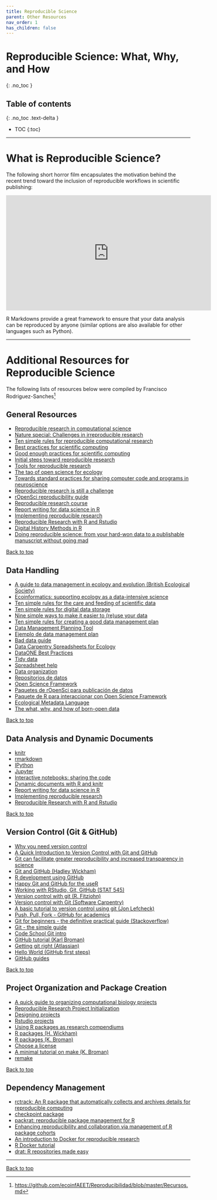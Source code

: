 ```yaml
---
title: Reproducible Science
parent: Other Resources
nav_order: 1
has_children: false
---
```


# Reproducible Science: What, Why, and How
{: .no_toc }


## Table of contents
{: .no_toc .text-delta }

- TOC
{:toc}

---

# What is Reproducible Science?

The following short horror film encapsulates the motivation behind the recent trend toward the inclusion of reproducible workflows in scientific publishing:

<iframe width="560" height="315" src="https://www.youtube.com/embed/s3JldKoA0zw" title="YouTube video player" frameborder="0" allow="accelerometer; autoplay; clipboard-write; encrypted-media; gyroscope; picture-in-picture" allowfullscreen></iframe>

R Markdowns provide a great framework to ensure that your data analysis can be reproduced by anyone (similar options are also available for other languages such as Python).

---

# Additional Resources for Reproducible Science

The following lists of resources below were compiled by Francisco Rodriguez-Sanches[^1]
[^1]: https://github.com/ecoinfAEET/Reproducibilidad/blob/master/Recursos.md  


## General Resources

- [Reproducible research in computational science](http://dx.doi.org/10.1126/science.1213847)
- [Nature special: Challenges in irreproducible research](http://www.nature.com/news/reproducibility-1.17552)
- [Ten simple rules for reproducible computational research](http://dx.doi.org/10.1371/journal.pcbi.1003285)
- [Best practices for scientific computing](http://dx.doi.org/10.1371/journal.pbio.1001745)
- [Good enough practices for scientific computing](http://swcarpentry.github.io/good-enough-practices-in-scientific-computing/)
- [Initial steps toward reproducible research](http://kbroman.org/steps2rr/)
- [Tools for reproducible research](http://kbroman.org/Tools4RR)
- [The tao of open science for ecology](http://dx.doi.org/10.1890/ES14-00402.1)
- [Towards standard practices for sharing computer code and programs in neuroscience](http://biorxiv.org/content/early/2016/04/04/045104)
- [Reproducible research is still a challenge](https://ropensci.org/blog/2014/06/09/reproducibility/)
- [rOpenSci reproducibility guide](http://ropensci.github.io/reproducibility-guide/)
- [Reproducible research course](https://www.coursera.org/learn/reproducible-research)
- [Report writing for data science in R](https://leanpub.com/reportwriting)
- [Implementing reproducible research](https://osf.io/s9tya/wiki/home/)
- [Reproducible Research with R and Rstudio](http://christophergandrud.github.io/RepResR-RStudio/)
- [Digital History Methods in R](http://lincolnmullen.com/projects/dh-r/)
- [Doing reproducible science: from your hard-won data to a publishable manuscript without going mad](https://github.com/Pakillo/ReproducibleScience/raw/master/ReproducibleScience.pdf)

[Back to top](#top)


## Data Handling

- [A guide to data management in ecology and evolution (British Ecological Society)](http://www.britishecologicalsociety.org/wp-content/uploads/Publ_Data-Management-Booklet.pdf)
- [Ecoinformatics: supporting ecology as a data-intensive science](http://dx.doi.org/10.1016/j.tree.2011.11.016)
- [Ten simple rules for the care and feeding of scientific data](http://dx.doi.org/10.1371/journal.pcbi.1003542)
- [Ten simple rules for digital data storage](https://doi.org/10.7287/peerj.preprints.1448v2)
- [Nine simple ways to make it easier to (re)use your data](http://dx.doi.org/10.4033/iee.2013.6b.6.f)
- [Ten simple rules for creating a good data management plan](http://doi.org/10.1371/journal.pcbi.1004525)
- [Data Management Planning Tool](https://dmptool.org/)
- [Ejemplo de data management plan](https://www.dataone.org/sites/all/documents/DMP_Copepod_Formatted.pdf)
- [Bad data guide](https://github.com/Quartz/bad-data-guide)
- [Data Carpentry Spreadsheets for Ecology](http://www.datacarpentry.org/spreadsheet-ecology-lesson/)
- [DataONE Best Practices](https://www.dataone.org/best-practices)
- [Tidy data](http://dx.doi.org/10.18637/jss.v059.i10)
- [Spreadsheet help](http://cdluc3.github.io/spreadsheet-help/)
- [Data organization](http://kbroman.org/dataorg/)
- [Repositorios de datos](http://www.re3data.org/)
- [Open Science Framework](http://osf.io)
- [Paquetes de rOpenSci para publicación de datos](http://ropensci.org/packages/#data_publication)
- [Paquete de R para interaccionar con Open Science Framework](https://github.com/chartgerink/osfr)
- [Ecological Metadata Language](http://knb.ecoinformatics.org/software/eml/)
- [The what, why, and how of born-open data](http://link.springer.com/article/10.3758%2Fs13428-015-0630-z)

[Back to top](#top)



## Data Analysis and Dynamic Documents

- [knitr](http://yihui.name/knitr/)
- [rmarkdown](http://rmarkdown.rstudio.com)
- [IPython](http://ipython.org/)
- [Jupyter](https://jupyter.org/)
- [Interactive notebooks: sharing the code](http://www.nature.com/news/interactive-notebooks-sharing-the-code-1.16261)
- [Dynamic documents with R and knitr](https://www.crcpress.com/Dynamic-Documents-with-R-and-knitr-Second-Edition/Xie/9781498716963)
- [Report writing for data science in R](https://leanpub.com/reportwriting)
- [Implementing reproducible research](https://osf.io/s9tya/wiki/home/)
- [Reproducible Research with R and Rstudio](http://christophergandrud.github.io/RepResR-RStudio/)

[Back to top](#top)


## Version Control (Git & GitHub)

- [Why you need version control](http://ellisp.github.io/blog/2016/09/16/version-control)
- [A Quick Introduction to Version Control with Git and GitHub](http://dx.doi.org/10.1371/journal.pcbi.1004668)
- [Git can facilitate greater reproducibility and increased transparency in science](http://dx.doi.org/10.1186/1751-0473-8-7)
- [Git and GitHub (Hadley Wickham)](http://r-pkgs.had.co.nz/git.html)
- [R development using GitHub](https://github.com/MangoTheCat/github-workshop#readme)
- [Happy Git and GitHub for the useR](http://happygitwithr.com/)
- [Working with RStudio, Git, GitHub (STAT 545)](http://stat545-ubc.github.io/git00_index.html)
- [Version control with git (R. Fitzjohn)](http://nicercode.github.io/2014-02-13-UNSW/lessons/70-version-control/)
- [Version control with Git (Software Carpentry)](http://software-carpentry.org/v5/novice/git/index.html)
- [A basic tutorial to version control using git (Jon Lefcheck)](http://jonlefcheck.net/2013/11/04/a-basic-tutorial-to-version-control-using-git/)
- [Push, Pull, Fork - GitHub for academics](http://www.hybridpedagogy.com/Journal/push-pull-fork-github-for-academics/)
- [Git for beginners - the definitive practical guide (Stackoverflow)](http://stackoverflow.com/questions/315911/git-for-beginners-the-definitive-practical-guide)
- [Git - the simple guide](http://rogerdudler.github.io/git-guide/)
- [Code School Git intro](https://try.github.io/levels/1/challenges/1)
- [GitHub tutorial (Karl Broman)](http://kbroman.org/github_tutorial/)
- [Getting git right (Atlassian)](https://www.atlassian.com/git/)
- [Hello World (GitHub first steps)](https://guides.github.com/activities/hello-world/)
- [GitHub guides](https://guides.github.com/)

[Back to top](#top)


## Project Organization and Package Creation

- [A quick guide to organizing computational biology projects](http://dx.doi.org/10.1371/journal.pcbi.1000424)
- [Reproducible Research Project Initialization](https://github.com/Reproducible-Science-Curriculum/rr-init)
- [Designing projects](http://nicercode.github.io/blog/2013-04-05-projects/)
- [Rstudio projects](https://support.rstudio.com/hc/en-us/articles/200526207-Using-Projects)
- [Using R packages as research compendiums](https://github.com/ropensci/rrrpkg)
- [R packages (H. Wickham)](http://r-pkgs.had.co.nz/)
- [R packages (K. Broman)](http://kbroman.org/pkg_primer/)
- [Choose a license](http://choosealicense.com/)
- [A minimal tutorial on make (K. Broman)](http://kbroman.org/minimal_make/)
- [remake](https://github.com/richfitz/remake)

[Back to top](#top)


## Dependency Management

- [rctrack: An R package that automatically collects and archives details for reproducible computing](http://dx.doi.org/10.1186/1471-2105-15-138)
- [checkpoint package](https://cran.r-project.org/web/packages/checkpoint/vignettes/checkpoint.html)
- [packrat: reproducible package management for R](https://rstudio.github.io/packrat/)
- [Enhancing reproducibility and collaboration via management of R package cohorts](http://arxiv.org/abs/1501.02284)
- [An introduction to Docker for reproducible research](http://dx.doi.org/10.1145/2723872.2723882)
- [R Docker tutorial](http://ropenscilabs.github.io/r-docker-tutorial/)
- [drat: R repositories made easy](http://eddelbuettel.github.io/drat/)

---

[Back to top](#top)
